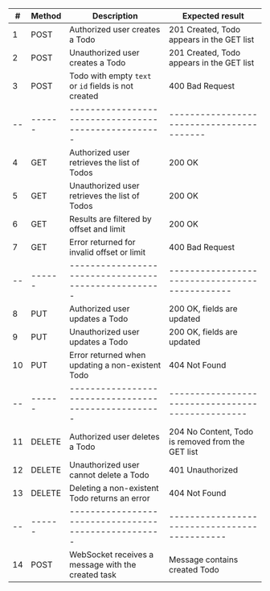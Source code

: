 | #  | Method | Description                                          | Expected result                                   |
|----|--------|------------------------------------------------------|---------------------------------------------------|
| 1  | POST   | Authorized user creates a Todo                       | 201 Created, Todo appears in the GET list         |
| 2  | POST   | Unauthorized user creates a Todo                     | 201 Created, Todo appears in the GET list         |
| 3  | POST   | Todo with empty `text` or `id` fields is not created | 400 Bad Request                                   |
| -- | ------ | ---------------------------------------------------- | -----------------------------------------         |
| 4  | GET    | Authorized user retrieves the list of Todos          | 200 OK                                            |
| 5  | GET    | Unauthorized user retrieves the list of Todos        | 200 OK                                            |
| 6  | GET    | Results are filtered by offset and limit             | 200 OK                                            |
| 7  | GET    | Error returned for invalid offset or limit           | 400 Bad Request                                   |
| -- | ------ | ---------------------------------------------------- | ----------------------------------------------    |
| 8  | PUT    | Authorized user updates a Todo                       | 200 OK, fields are updated                        |
| 9  | PUT    | Unauthorized user updates a Todo                     | 200 OK, fields are updated                        |
| 10 | PUT    | Error returned when updating a non-existent Todo     | 404 Not Found                                     |
| -- | ------ | ---------------------------------------------------- | ------------------------------------------------- |
| 11 | DELETE | Authorized user deletes a Todo                       | 204 No Content, Todo is removed from the GET list |
| 12 | DELETE | Unauthorized user cannot delete a Todo               | 401 Unauthorized                                  |
| 13 | DELETE | Deleting a non-existent Todo returns an error        | 404 Not Found                                     |
| -- | ------ | ---------------------------------------------------- | ---------------------------------------------     |
| 14 | POST   | WebSocket receives a message with the created task   | Message contains created Todo                     |

